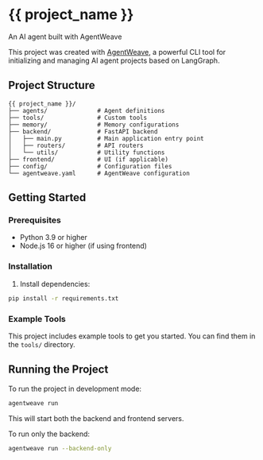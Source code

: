 # {{ project_name }}

An AI agent built with AgentWeave

This project was created with [AgentWeave](https://github.com/yourusername/agentweave), a powerful CLI tool for initializing and managing AI agent projects based on LangGraph.

## Project Structure

```
{{ project_name }}/
├── agents/              # Agent definitions
├── tools/               # Custom tools
├── memory/              # Memory configurations
├── backend/             # FastAPI backend
│   ├── main.py          # Main application entry point
│   ├── routers/         # API routers
│   └── utils/           # Utility functions
├── frontend/            # UI (if applicable)
├── config/              # Configuration files
└── agentweave.yaml      # AgentWeave configuration
```

## Getting Started

### Prerequisites

- Python 3.9 or higher
- Node.js 16 or higher (if using frontend)

### Installation

1. Install dependencies:

```bash
pip install -r requirements.txt
```

### Example Tools

This project includes example tools to get you started. You can find them in the `tools/` directory.

## Running the Project

To run the project in development mode:

```bash
agentweave run
```

This will start both the backend and frontend servers.

To run only the backend:

```bash
agentweave run --backend-only
```
